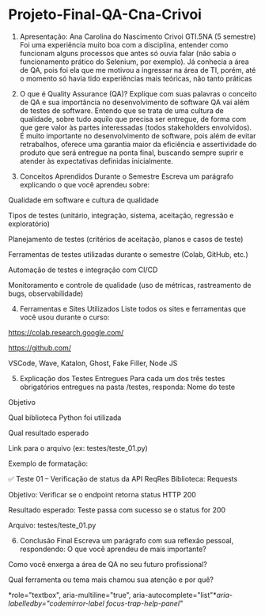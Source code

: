 # Projeto-Final-QA-Cna-Crivoi

1. Apresentação:
Ana Carolina do Nascimento Crivoi
GTI.5NA (5 semestre)
Foi uma experiência muito boa com a disciplina, entender como funcionam alguns processos que antes só ouvia falar (não sabia o funcionamento prático do Selenium, por exemplo). Já conhecia a área de QA, pois foi ela que me motivou a ingressar na área de TI, porém, até o momento só havia tido experiências mais teóricas, não tanto práticas

2. O que é Quality Assurance (QA)? Explique com suas palavras o conceito de QA e sua importância no desenvolvimento de software
   QA vai além de testes de software. Entendo que se  trata de uma cultura de qualidade, sobre tudo aquilo que precisa ser entregue, de forma com que gere valor às partes interessadas (todos stakeholders envolvidos). É muito importante no desenvolvimento de software, pois além de evitar retrabalhos, oferece uma garantia maior da eficiência e assertividade do produto que será entregue na ponta final, buscando sempre suprir e atender às expectativas definidas inicialmente.

3. Conceitos Aprendidos Durante o Semestre
Escreva um parágrafo explicando o que você aprendeu sobre:

Qualidade em software e cultura de qualidade


Tipos de testes (unitário, integração, sistema, aceitação, regressão e exploratório)


Planejamento de testes (critérios de aceitação, planos e casos de teste)


Ferramentas de testes utilizadas durante o semestre (Colab, GitHub, etc.)


Automação de testes e integração com CI/CD


Monitoramento e controle de qualidade (uso de métricas, rastreamento de bugs, observabilidade)


4. Ferramentas e Sites Utilizados
Liste todos os sites e ferramentas que você usou durante o curso:

https://colab.research.google.com/ 

https://github.com/

VSCode, Wave, Katalon, Ghost, Fake Filler, Node JS

5. Explicação dos Testes Entregues
Para cada um dos três testes obrigatórios entregues na pasta /testes, responda:
Nome do teste


Objetivo


Qual biblioteca Python foi utilizada


Qual resultado esperado


Link para o arquivo (ex: testes/teste_01.py)


Exemplo de formatação:

✅ Teste 01 – Verificação de status da API ReqRes
Biblioteca: Requests


Objetivo: Verificar se o endpoint retorna status HTTP 200


Resultado esperado: Teste passa com sucesso se o status for 200


Arquivo: testes/teste_01.py



6. Conclusão Final
Escreva um parágrafo com sua reflexão pessoal, respondendo:
O que você aprendeu de mais importante?


Como você enxerga a área de QA no seu futuro profissional?


Qual ferramenta ou tema mais chamou sua atenção e por quê?


*role="textbox", aria-multiline="true", aria-autocomplete="list"**aria-labelledby="codemirror-label focus-trap-help-panel"*
